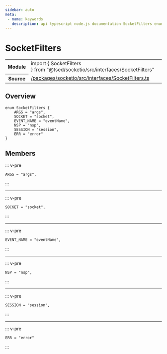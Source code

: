 ```yaml
---
sidebar: auto
meta:
 - name: keywords
   description: api typescript node.js documentation SocketFilters enum
---
```

# SocketFilters <Badge text="Enum" type="enum"/>
<!-- Summary -->
<section class="symbol-info"><table class="is-full-width"><tbody><tr><th>Module</th><td><div class="lang-typescript"><span class="token keyword">import</span> { SocketFilters }&nbsp;<span class="token keyword">from</span>&nbsp;<span class="token string">"@tsed/socketio/src/interfaces/SocketFilters"</span></div></td></tr><tr><th>Source</th><td><a href="https://github.com/Romakita/ts-express-decorators/blob/v4.33.0/packages/socketio/src/interfaces/SocketFilters.ts#L0-L0">/packages/socketio/src/interfaces/SocketFilters.ts</a></td></tr></tbody></table></section>

<!-- Overview -->
## Overview


<pre><code class="typescript-lang "><span class="token keyword">enum</span> SocketFilters <span class="token punctuation">{</span>
    ARGS<span class="token punctuation"> = </span><span class="token string">"args"</span><span class="token punctuation">,</span>
    SOCKET<span class="token punctuation"> = </span><span class="token string">"socket"</span><span class="token punctuation">,</span>
    EVENT_NAME<span class="token punctuation"> = </span><span class="token string">"eventName"</span><span class="token punctuation">,</span>
    NSP<span class="token punctuation"> = </span><span class="token string">"nsp"</span><span class="token punctuation">,</span>
    SESSION<span class="token punctuation"> = </span><span class="token string">"session"</span><span class="token punctuation">,</span>
    ERR<span class="token punctuation"> = </span><span class="token string">"error"</span>
<span class="token punctuation">}</span></code></pre>



<!-- Members -->




## Members


::: v-pre

<div class="method-overview">
<pre><code class="typescript-lang ">ARGS<span class="token punctuation"> = </span><span class="token string">"args"</span><span class="token punctuation">,</span></code></pre>

</div>



:::



***



::: v-pre

<div class="method-overview">
<pre><code class="typescript-lang ">SOCKET<span class="token punctuation"> = </span><span class="token string">"socket"</span><span class="token punctuation">,</span></code></pre>

</div>



:::



***



::: v-pre

<div class="method-overview">
<pre><code class="typescript-lang ">EVENT_NAME<span class="token punctuation"> = </span><span class="token string">"eventName"</span><span class="token punctuation">,</span></code></pre>

</div>



:::



***



::: v-pre

<div class="method-overview">
<pre><code class="typescript-lang ">NSP<span class="token punctuation"> = </span><span class="token string">"nsp"</span><span class="token punctuation">,</span></code></pre>

</div>



:::



***



::: v-pre

<div class="method-overview">
<pre><code class="typescript-lang ">SESSION<span class="token punctuation"> = </span><span class="token string">"session"</span><span class="token punctuation">,</span></code></pre>

</div>



:::



***



::: v-pre

<div class="method-overview">
<pre><code class="typescript-lang ">ERR<span class="token punctuation"> = </span><span class="token string">"error"</span></code></pre>

</div>



:::